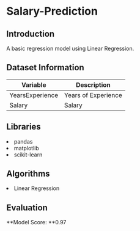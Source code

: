 # Salary-Prediction


## Introduction

A basic regression model using Linear Regression.


## Dataset Information

Variable | Description
----------|--------------
YearsExperience | Years of Experience
Salary | Salary


## Libraries

<li>pandas</li>
<li>matplotlib</li>
<li>scikit-learn</li>

## Algorithms 

<li>Linear Regression</li>

## Evaluation

**Model Score: **0.97
